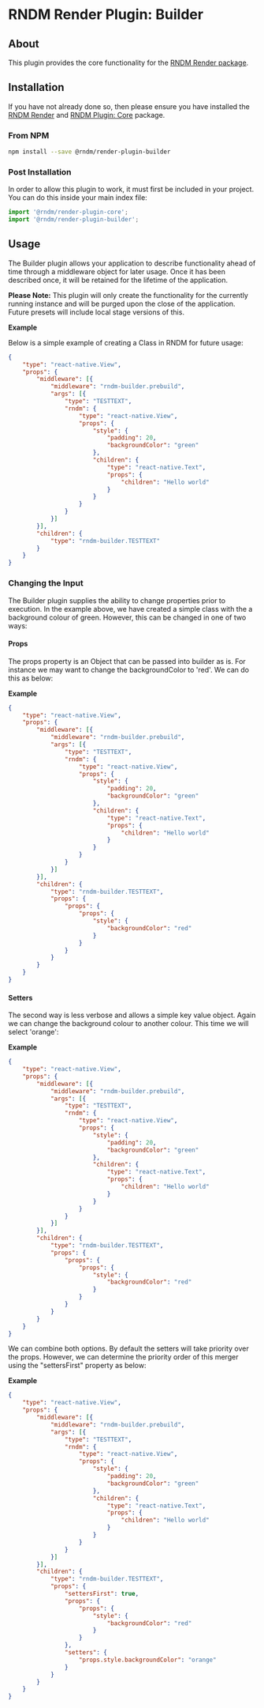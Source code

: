# RNDM Render Plugin: Builder

## About

This plugin provides the core functionality for the [RNDM Render package](https://github.com/rndm-com/rndm-render).

## Installation

If you have not already done so, then please ensure you have installed the [RNDM Render](https://github.com/rndm-com/rndm-render) and [RNDM Plugin: Core](https://github.com/rndm-com/rndm-render-plugin-core) package.

### From NPM

```sh
npm install --save @rndm/render-plugin-builder
```

### Post Installation

In order to allow this plugin to work, it must first be included in your project. You can do this inside your main index file:

```javascript
import '@rndm/render-plugin-core';
import '@rndm/render-plugin-builder';
```

## Usage

The Builder plugin allows your application to describe functionality ahead of time through a middleware object for later usage. Once it has been described once, it will be retained for the lifetime of the application.

**Please Note:** This plugin will only create the functionality for the currently running instance and will be purged upon the close of the application. Future presets will include local stage versions of this.

**Example**

Below is a simple example of creating a Class in RNDM for future usage:

```json
{
    "type": "react-native.View",
    "props": {
        "middleware": [{
            "middleware": "rndm-builder.prebuild",
            "args": [{
                "type": "TESTTEXT",
                "rndm": {
                    "type": "react-native.View",
                    "props": {
                        "style": {
                            "padding": 20,
                            "backgroundColor": "green"
                        },
                        "children": {
                            "type": "react-native.Text",
                            "props": {
                                "children": "Hello world"
                            }
                        }
                    }
                }
            }]
        }],
        "children": {
            "type": "rndm-builder.TESTTEXT"
        }
    }
}
```

### Changing the Input

The Builder plugin supplies the ability to change properties prior to execution. In the example above, we have created a simple class  with the a background colour of green. However, this can be changed in one of two ways:

#### Props

The props property is an Object that can be passed into builder as is. For instance we may want to change the backgroundColor to 'red'. We can do this as below:

**Example**

```json
{
    "type": "react-native.View",
    "props": {
        "middleware": [{
            "middleware": "rndm-builder.prebuild",
            "args": [{
                "type": "TESTTEXT",
                "rndm": {
                    "type": "react-native.View",
                    "props": {
                        "style": {
                            "padding": 20,
                            "backgroundColor": "green"
                        },
                        "children": {
                            "type": "react-native.Text",
                            "props": {
                                "children": "Hello world"
                            }
                        }
                    }
                }
            }]
        }],
        "children": {
            "type": "rndm-builder.TESTTEXT",
            "props": {
                "props": {
                    "props": {
                        "style": {
                            "backgroundColor": "red"
                        }
                    }
                }
            }
        }
    }
}
```


#### Setters

The second way is less verbose and allows a simple key value object. Again we can change the background colour to another colour. This time we will select 'orange':

**Example**

```json
{
    "type": "react-native.View",
    "props": {
        "middleware": [{
            "middleware": "rndm-builder.prebuild",
            "args": [{
                "type": "TESTTEXT",
                "rndm": {
                    "type": "react-native.View",
                    "props": {
                        "style": {
                            "padding": 20,
                            "backgroundColor": "green"
                        },
                        "children": {
                            "type": "react-native.Text",
                            "props": {
                                "children": "Hello world"
                            }
                        }
                    }
                }
            }]
        }],
        "children": {
            "type": "rndm-builder.TESTTEXT",
            "props": {
                "props": {
                    "props": {
                        "style": {
                            "backgroundColor": "red"
                        }
                    }
                }
            }
        }
    }
}
```

We can combine both options. By default the setters will take priority over the props. However, we can determine the priority order of this merger using the "settersFirst" property as below:

**Example**

```json
{
    "type": "react-native.View",
    "props": {
        "middleware": [{
            "middleware": "rndm-builder.prebuild",
            "args": [{
                "type": "TESTTEXT",
                "rndm": {
                    "type": "react-native.View",
                    "props": {
                        "style": {
                            "padding": 20,
                            "backgroundColor": "green"
                        },
                        "children": {
                            "type": "react-native.Text",
                            "props": {
                                "children": "Hello world"
                            }
                        }
                    }
                }
            }]
        }],
        "children": {
            "type": "rndm-builder.TESTTEXT",
            "props": {
                "settersFirst": true,
                "props": {
                    "props": {
                        "style": {
                            "backgroundColor": "red"
                        }
                    }
                },
                "setters": {
                    "props.style.backgroundColor": "orange"
                }
            }
        }
    }
}
```

